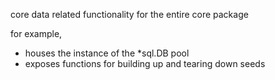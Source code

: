 core data related functionality for the entire core package

for example,

- houses the instance of the \*sql.DB pool
- exposes functions for building up and tearing down seeds
